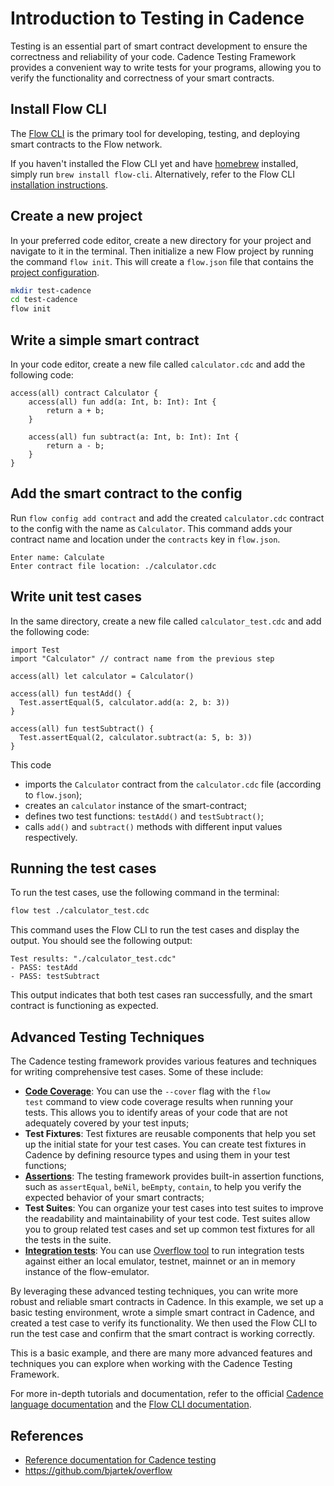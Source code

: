 
# Introduction to Testing in Cadence

Testing is an essential part of smart contract development to ensure the correctness and reliability of your code. Cadence Testing Framework provides a convenient way to write tests for your programs, allowing you to verify the functionality and correctness of your smart contracts.

## Install Flow CLI

The [Flow CLI](../../../../tools/flow-cli/index.md) is the primary tool for developing, testing, and deploying smart contracts to the Flow network.

If you haven't installed the Flow CLI yet and have [homebrew](https://brew.sh/) installed, simply run `brew install flow-cli`. Alternatively, refer to the Flow CLI [installation instructions](../../../../tools/flow-cli/install.md).

## Create a new project

In your preferred code editor, create a new directory for your project and navigate to it in the terminal. Then 
initialize a new Flow project by running the command `flow init`. This will create a `flow.json` file that contains the [project configuration](../../../../tools/flow-cli/flow.json/configuration.md).

```bash
mkdir test-cadence
cd test-cadence
flow init
```

## Write a simple smart contract

In your code editor, create a new file called `calculator.cdc` and add the following code:

```cadence calculator.cdc
access(all) contract Calculator {
    access(all) fun add(a: Int, b: Int): Int {
        return a + b;
    }

    access(all) fun subtract(a: Int, b: Int): Int {
        return a - b;
    }
}
```

## Add the smart contract to the config

Run `flow config add contract` and add the created `calculator.cdc` contract to the config with the name as `Calculator`. This command adds your contract name and location under the `contracts` key in `flow.json`.

```
Enter name: Calculate
Enter contract file location: ./calculator.cdc
```

## Write unit test cases

In the same directory, create a new file called `calculator_test.cdc` and add the following code:

```cadence calculator_test.cdc
import Test
import "Calculator" // contract name from the previous step

access(all) let calculator = Calculator()

access(all) fun testAdd() {
  Test.assertEqual(5, calculator.add(a: 2, b: 3))
}

access(all) fun testSubtract() {
  Test.assertEqual(2, calculator.subtract(a: 5, b: 3))
}

```

This code
- imports the `Calculator` contract from the `calculator.cdc` file (according to `flow.json`); 
- creates an `calculator` instance of the smart-contract;
- defines two test functions: `testAdd()` and `testSubtract()`;
- calls `add()` and `subtract()` methods with different input values  respectively.

## Running the test cases

To run the test cases, use the following command in the terminal:

```bash
flow test ./calculator_test.cdc
```

This command uses the Flow CLI to run the test cases and display the output. You should see the following output:

```
Test results: "./calculator_test.cdc"
- PASS: testAdd
- PASS: testSubtract
```

This output indicates that both test cases ran successfully, and the smart contract is functioning as expected.

## Advanced Testing Techniques

The Cadence testing framework provides various features and techniques for writing comprehensive test cases. Some of these include:

- [**Code Coverage**](https://github.com/m-Peter/flow-code-coverage): You can use the `--cover` flag with the `flow test` command to view code coverage results when running your tests. This allows you to identify areas of your code that are not adequately covered by your test inputs;
- **Test Fixtures**: Test fixtures are reusable components that help you set up the initial state for your test cases. You can create test fixtures in Cadence by defining resource types and using them in your test functions;
- [**Assertions**](./testing-framework.md#assertions): The testing framework provides built-in assertion functions, such as `assertEqual`, `beNil`, `beEmpty`, `contain`, to help you verify the expected behavior of your smart contracts;
- **Test Suites**: You can organize your test cases into test suites to improve the readability and maintainability of your test code. Test suites allow you to group related test cases and set up common test fixtures for all the tests in the suite.
- [**Integration tests**](https://github.com/bjartek/overflow): You can use [Overflow tool](https://github.com/bjartek/overflow) to run integration tests against either an local emulator, testnet, mainnet or an in memory instance of the flow-emulator.

By leveraging these advanced testing techniques, you can write more robust and reliable smart contracts in Cadence. In this example, we set up a basic testing environment, wrote a simple smart contract in Cadence, and created a test case to verify its functionality. We then used the Flow CLI to run the test case and confirm that the smart contract is working correctly. 

This is a basic example, and there are many more advanced features and techniques you can explore when working with the Cadence Testing Framework. 

For more in-depth tutorials and documentation, refer to the official [Cadence language documentation](https://cadencelang.org/) and the [Flow CLI documentation](../../../../tools/flow-cli/index.md).

## References

- [Reference documentation for Cadence testing](./testing-framework.md)
- https://github.com/bjartek/overflow

